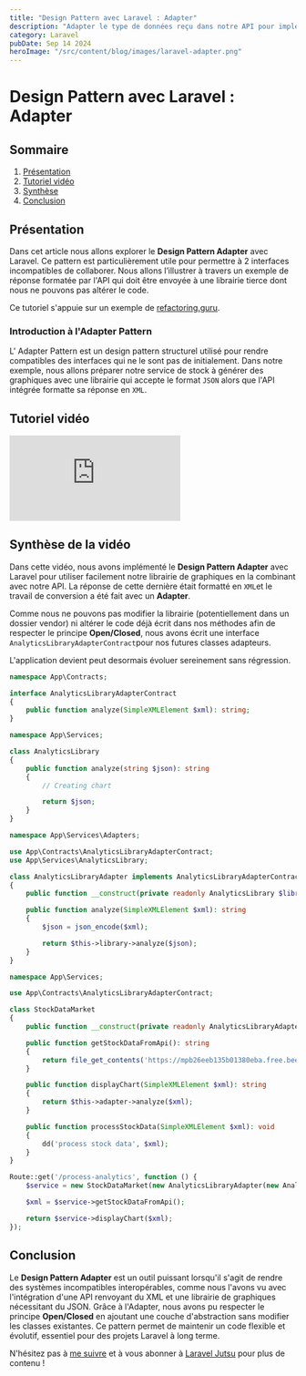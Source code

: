 ```yaml
---
title: "Design Pattern avec Laravel : Adapter"
description: "Adapter le type de données reçu dans notre API pour implémenter correctement une librairie de graphiques."
category: Laravel
pubDate: Sep 14 2024
heroImage: "/src/content/blog/images/laravel-adapter.png"
---
```


# Design Pattern avec Laravel : Adapter

## Sommaire
1. [Présentation](#presentation)
2. [Tutoriel vidéo](#tutorielvideo)
3. [Synthèse](#synthese)
4. [Conclusion](#conclusion)

## Présentation <a name="presentation"></a>

Dans cet article nous allons explorer le **Design Pattern Adapter** avec Laravel. Ce pattern est particulièrement utile pour permettre à 2 interfaces incompatibles de collaborer. Nous allons l’illustrer à travers un exemple de réponse formatée par l'API qui doit être envoyée à une librairie tierce dont nous ne pouvons pas altérer le code.

Ce tutoriel s'appuie sur un exemple de [refactoring.guru](https://refactoring.guru/design-patterns/adapter).

### Introduction à l'Adapter Pattern

L' Adapter Pattern est un design pattern structurel utilisé pour rendre compatibles des interfaces qui ne le sont pas de initialement. Dans notre exemple, nous allons préparer notre service de stock à générer des graphiques avec une librairie qui accepte le format `JSON` alors que l'API intégrée formatte sa réponse en `XML`.

## Tutoriel vidéo <a name="tutorielvideo"></a>

<iframe class="w-full aspect-video" src="https://www.youtube.com/embed/4VgU_8VONz8" loading="lazy" frameborder="0" allowfullscreen></iframe>

## Synthèse de la vidéo <a name="synthese"></a>

Dans cette vidéo, nous avons implémenté le **Design Pattern Adapter** avec Laravel pour utiliser facilement notre librairie de graphiques en la combinant avec notre API. La réponse de cette dernière était formatté en `XML`et le travail de conversion a été fait avec un **Adapter**.

Comme nous ne pouvons pas modifier la librairie (potentiellement dans un dossier vendor) ni altérer le code déjà écrit dans nos méthodes afin de respecter le principe **Open/Closed**, nous avons écrit une interface `AnalyticsLibraryAdapterContract`pour nos futures classes adapteurs.

L'application devient peut desormais évoluer sereinement sans régression.

```php
namespace App\Contracts;

interface AnalyticsLibraryAdapterContract
{
    public function analyze(SimpleXMLElement $xml): string;
}
```

```php
namespace App\Services;

class AnalyticsLibrary
{
    public function analyze(string $json): string
    {
        // Creating chart

        return $json;
    }
}
```

```php
namespace App\Services\Adapters;

use App\Contracts\AnalyticsLibraryAdapterContract;
use App\Services\AnalyticsLibrary;

class AnalyticsLibraryAdapter implements AnalyticsLibraryAdapterContract
{
    public function __construct(private readonly AnalyticsLibrary $library){}

    public function analyze(SimpleXMLElement $xml): string
    {
        $json = json_encode($xml);

        return $this->library->analyze($json);
    }
}
```

```php
namespace App\Services;

use App\Contracts\AnalyticsLibraryAdapterContract;

class StockDataMarket
{
    public function __construct(private readonly AnalyticsLibraryAdapterContract $adapter){}

    public function getStockDataFromApi(): string
    {
        return file_get_contents('https://mpb26eeb135b01380eba.free.beeceptor.com');
    }

    public function displayChart(SimpleXMLElement $xml): string
    {
        return $this->adapter->analyze($xml);
    }

    public function processStockData(SimpleXMLElement $xml): void
    {
        dd('process stock data', $xml);
    }
}
```

```php
Route::get('/process-analytics', function () {
    $service = new StockDataMarket(new AnalyticsLibraryAdapter(new AnalyticsLibrary));

    $xml = $service->getStockDataFromApi();

    return $service->displayChart($xml);
});
```

## Conclusion <a name="conclusion"></a>

Le **Design Pattern Adapter** est un outil puissant lorsqu'il s'agit de rendre des systèmes incompatibles interopérables, comme nous l'avons vu avec l'intégration d'une API renvoyant du XML et une librairie de graphiques nécessitant du JSON. Grâce à l'Adapter, nous avons pu respecter le principe **Open/Closed** en ajoutant une couche d'abstraction sans modifier les classes existantes. Ce pattern permet de maintenir un code flexible et évolutif, essentiel pour des projets Laravel à long terme.

N'hésitez pas à [me suivre](https://twitter.com/LaravelJutsu) et à vous abonner à [Laravel Jutsu](https://www.youtube.com/@LaravelJutsu) pour plus de contenu !
